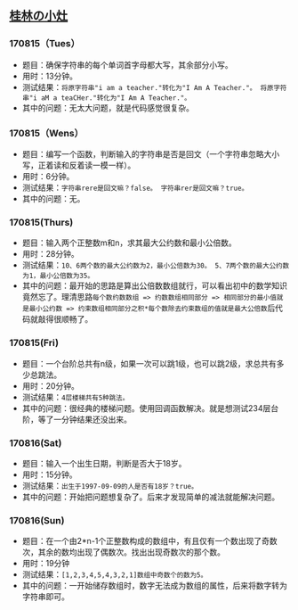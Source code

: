 ## [桂林の小灶](https://shimo.im/doc/3F6fLNREtBgDJj30)
### 170815（Tues）
- 题目：确保字符串的每个单词首字母都大写，其余部分小写。
- 用时：13分钟。
- 测试结果：```将原字符串"i am a teacher."转化为"I Am A Teacher."。
          将原字符串"i aM a teaCHer."转化为"I Am A Teacher."。```
- 其中的问题：无太大问题，就是代码感觉很复杂。
### 170815（Wens）
- 题目：编写一个函数，判断输入的字符串是否是回文（一个字符串忽略大小写，正着读和反着读一模一样）。
- 用时：6分钟。
- 测试结果：```字符串rere是回文嘛？false。
          字符串rer是回文嘛？true。```
- 其中的问题：无。
### 170815(Thurs)
- 题目：输入两个正整数m和n，求其最大公约数和最小公倍数。
- 用时：28分钟。
- 测试结果：```10、6两个数的最大公约数为2，最小公倍数为30。
          5、7两个数的最大公约数为1，最小公倍数为35。```
- 其中的问题：最开始的思路是算出公倍数数组就行，可以看出初中的数学知识竟然忘了。理清思路```每个数约数数组 => 约数数组相同部分 => 相同部分的最小值就是最小公约数 => 约束数组相同部分之积*每个数除去约束数组的值就是最大公倍数```后代码就敲得很顺畅了。
### 170815(Fri)
- 题目：一个台阶总共有n级，如果一次可以跳1级，也可以跳2级，求总共有多少总跳法。
- 用时：20分钟。
- 测试结果：```4层楼梯共有5种跳法。```
- 其中的问题：很经典的楼梯问题。使用回调函数解决。就是想测试234层台阶，等了一分钟结果还没出来。
### 170816(Sat)
- 题目：输入一个出生日期，判断是否大于18岁。
- 用时：15分钟。
- 测试结果：```出生于1997-09-09的人是否有18岁？true。```
- 其中的问题：开始把问题想复杂了。后来才发现简单的减法就能解决问题。
### 170816(Sun)
- 题目：在一个由2*n-1个正整数构成的数组中，有且仅有一个数出现了奇数次，其余的数均出现了偶数次。找出出现奇数次的那个数。
- 用时：19分钟
- 测试结果：```[1,2,3,4,5,4,3,2,1]数组中奇数个的数为5。```
- 其中的问题：一开始储存数组时，数字无法成为数组的属性，后来将数字转为字符串即可。